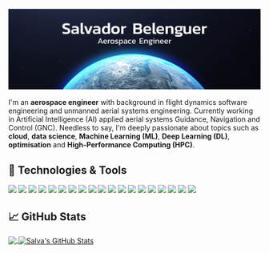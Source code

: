 ![Header](https://raw.githubusercontent.com/salvaba94/salvaba94/main/readme_header.jpeg "Header")

I'm an **aerospace engineer** with background in flight dynamics software engineering and unmanned aerial systems engineering. Currently working in Artificial Intelligence (AI) applied aerial systems Guidance, Navigation and Control (GNC). Needless to say, I'm deeply passionate about topics such as **cloud**, **data science**, **Machine Learning (ML)**, **Deep Learning (DL)**, **optimisation** and **High-Performance Computing (HPC)**.


## 🔧 Technologies & Tools
![](https://img.shields.io/badge/OS-Linux-informational?style=plastic&logo=linux&logoColor=white&color=0e76a8)
![](https://img.shields.io/badge/OS-Windows-informational?style=plastic&logo=windows&logoColor=white&color=0e76a8)
![](https://img.shields.io/badge/Editor-VS_Code-informational?style=plastic&logo=visualstudiocode&logoColor=white&color=0e76a8)
![](https://img.shields.io/badge/Editor-PyCharm-informational?style=plastic&logo=pycharm&logoColor=white&color=0e76a8)
![](https://img.shields.io/badge/Editor-Spyder-informational?style=plastic&logo=spyderide&logoColor=white&color=0e76a8)
![](https://img.shields.io/badge/Editor-Jupyter-informational?style=plastic&logo=jupyter&logoColor=white&color=0e76a8)
![](https://img.shields.io/badge/Code-Python-informational?style=plastic&logo=python&logoColor=white&color=0e76a8)
![](https://img.shields.io/badge/Code-C/C++-informational?style=plastic&logo=c/c++&logoColor=white&color=0e76a8)
![](https://img.shields.io/badge/Code-Matlab-informational?style=plastic&logo=go&logoColor=white&color=0e76a8)
![](https://img.shields.io/badge/Code-Fortran-informational?style=plastic&logo=fortran&logoColor=white&color=0e76a8)
![](https://img.shields.io/badge/Code-Make-informational?style=plastic&logo=cmake&logoColor=white&color=0e76a8)
![](https://img.shields.io/badge/Shell-Bash-informational?style=plastic&logo=gnu-bash&logoColor=white&color=0e76a8)
![](https://img.shields.io/badge/Tools-TensorFlow-informational?style=plastic&logo=tensorflow&logoColor=white&color=0e76a8)
![](https://img.shields.io/badge/Tools-Keras-informational?style=plastic&logo=keras&logoColor=white&color=0e76a8)
![](https://img.shields.io/badge/Tools-PyTorch-informational?style=plastic&logo=pytorch&logoColor=white&color=0e76a8)
![](https://img.shields.io/badge/Tools-ScikitLearn-informational?style=plastic&logo=scikitlearn&logoColor=white&color=0e76a8)
![](https://img.shields.io/badge/Tools-PostgreSQL-informational?style=plastic&logo=postgresql&logoColor=white&color=0e76a8)
![](https://img.shields.io/badge/Tools-MySQL-informational?style=plastic&logo=mysql&logoColor=white&color=0e76a8)
![](https://img.shields.io/badge/Tools-OpenCV-informational?style=plastic&logo=opencv&logoColor=white&color=0e76a8)


## &#x1f4c8; GitHub Stats

<a href="https://github.com/salvaba94/salvaba94">
  <img align="center" src="https://github-readme-stats.vercel.app/api/top-langs/?username=salvaba94&hide=java,html,tex&title_color=ffffff&text_color=c9cacc&icon_color=2bbc8a&bg_color=1d1f21&langs_count=3" height="249" />
</a>
<a href="https://github.com/salvaba94/salvaba94">
  <img align="center" src="https://github-readme-stats.vercel.app/api?username=salvaba94&show_icons=true&line_height=27&count_private=true&title_color=ffffff&text_color=c9cacc&icon_color=0e76a8&bg_color=1d1f21" alt="Salva's GitHub Stats" height="249" />
</a>

